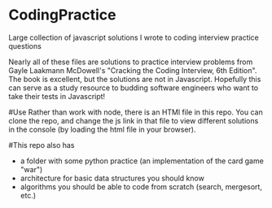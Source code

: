 # CodingPractice
Large collection of javascript solutions I wrote to coding interview practice questions

Nearly all of these files are solutions to practice interview problems from Gayle Laakmann McDowell's "Cracking the Coding Interview, 6th Edition".
The book is excellent, but the solutions are not in Javascript. Hopefully this can serve as a study resource to budding software engineers who want to take their tests in Javascript!

#Use
Rather than work with node, there is an HTMl file in this repo. You can clone the repo, and change the js link in that file to view different solutions in the console (by loading the html file in your browser).

#This repo also has
- a folder with some python practice (an implementation of the card game "war")
- architecture for basic data structures you should know
- algorithms you should be able to code from scratch (search, mergesort, etc.)
